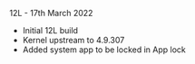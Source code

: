 12L - 17th March 2022
- Initial 12L build
- Kernel upstream to 4.9.307
- Added system app to be locked in App lock
